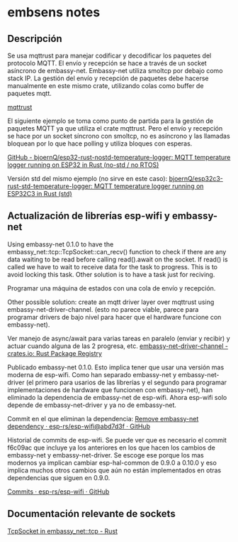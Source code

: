 # embsens notes


## Descripción

Se usa mqttrust para manejar codificar y decodificar los paquetes del protocolo
MQTT. El envío y recepción se hace a través de un socket asíncrono de
embassy-net.  Embassy-net utiliza smoltcp por debajo como stack IP.  La gestión
del envío y recepción de paquetes debe hacerse manualmente en este mismo crate,
utilizando colas como buffer de paquetes mqtt.

[mqttrust](https://github.com/BlackbirdHQ/mqttrust)


El siguiente ejemplo se toma como punto de partida para la gestión de paquetes
MQTT ya que utiliza el crate mqttrust. Pero el envío y recepción se hace por un
socket síncrono con smoltcp, no es asíncrono y las llamadas bloquean por lo que
hace polling y utiliza bloques con esperas.

[GitHub - bjoernQ/esp32-rust-nostd-temperature-logger: MQTT temperature logger running on ESP32 in Rust (no-std / no RTOS)](https://github.com/bjoernQ/esp32-rust-nostd-temperature-logger)

Versión std del mismo ejemplo (no sirve en este caso):
[bjoernQ/esp32c3-rust-std-temperature-logger: MQTT temperature logger running on ESP32C3 in Rust (std)](https://github.com/bjoernQ/esp32c3-rust-std-temperature-logger)


## Actualización de librerías esp-wifi y embassy-net

Using embassy-net 0.1.0 to have the embassy_net::tcp::TcpSocket::can_recv()
function to check if there are any data waiting to be read before calling
read().await on the socket. If read() is called we have to wait to receive data
for the task to progress. This is to avoid locking this task. Other solution
is to have a task just for reciving.

Programar una máquina de estados con una cola de envío y recepción.

Other possible solution: create an mqtt driver layer over mqttrust using
embassy-net-driver-channel. (esto no parece viable, parece para programar
drivers de bajo nivel para hacer que el hardware funcione con embassy-net).

Ver manejo de async/await para varias tareas en paralelo (enviar y recibir)
y actuar cuando alguna de las 2 progresa, etc.
[embassy-net-driver-channel - crates.io: Rust Package Registry](https://crates.io/crates/embassy-net-driver-channel)


Publicado embassy-net 0.1.0. Esto implica tener que usar una versión mas moderna
de esp-wifi. Como han separado embassy-net y embassy-net-driver (el primero para
usarios de las librerías y el segundo para programar implementaciones de
hardware que funcionen con embassy-net), han eliminado la dependencia de
embassy-net de esp-wifi. Ahora esp-wifi solo depende de embassy-net-driver y ya
no de embassy-net.

Commit en el que eliminan la dependencia:
[Remove embassy-net dependency · esp-rs/esp-wifi@abd7d3f · GitHub](https://github.com/esp-rs/esp-wifi/commit/abd7d3fb5610bde6096878a95b698f36e9b183f8)


Historial de commits de esp-wifi. Se puede ver que es necesario el commit
f6c09ac que incluye ya los anteriores en los que hacen los cambios de
embassy-net y embassy-net-driver. Se escoge ese porque los mas modernos ya
implican cambiar esp-hal-common de 0.9.0 a 0.10.0 y eso implica muchos otros
cambios que aún no están implementados en otras dependencias que siguen en
0.9.0.

[Commits · esp-rs/esp-wifi · GitHub](https://github.com/esp-rs/esp-wifi/commits/main)



## Documentación relevante de sockets 

[TcpSocket in embassy\_net::tcp - Rust](https://docs.embassy.dev/embassy-net/git/default/tcp/struct.TcpSocket.html#method.set_timeout)
